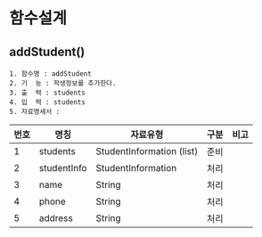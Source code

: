 # 함수설계

## addStudent()
```
1. 함수명 : addStudent
2. 기  능 : 학생정보를 추가한다.
3. 출  력 : students
4. 입  력 : students
5. 자료명세서 :
```
번호 | 명칭 | 자료유형 | 구분 | 비고
-----|-----|-----|-----|-----|
1 | students | StudentInformation (list) | 준비 |
2 | studentInfo | StudentInformation | 처리 |
3 | name | String | 처리 |
4 | phone | String | 처리 |
5 | address | String | 처리 |
